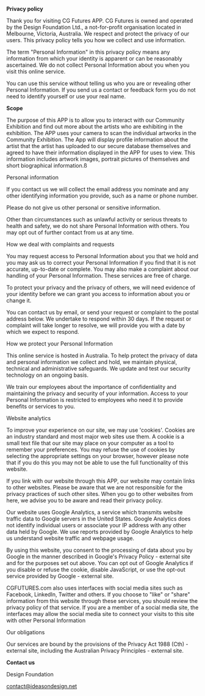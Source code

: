 **Privacy policy**

Thank you for visiting CG Futures APP. CG Futures is owned and operated by the Design Foundation Ltd., a not-for-profit organisation located in Melbourne, Victoria, Australia. We respect and protect the privacy of our users. This privacy policy tells you how we collect and use information.

The term &quot;Personal Information&quot; in this privacy policy means any information from which your identity is apparent or can be reasonably ascertained. We do not collect Personal Information about you when you visit this online service.

You can use this service without telling us who you are or revealing other Personal Information. If you send us a contact or feedback form you do not need to identify yourself or use your real name.

**Scope**

The purpose of this APP is to allow you to interact with our Community Exhibition and find out more about the artists who are exhibiting in the exhibition. The APP uses your camera to scan the individual artworks in the Community Exhibition. The App will display profile information about the artist that the artist has uploaded to our secure database themselves and agreed to have their information displayed in the APP for uses to view.  This information includes artwork images, portrait pictures of themselves and short biographical information.ß

Personal information

If you contact us we will collect the email address you nominate and any other identifying information you provide, such as a name or phone number.

Please do not give us other personal or sensitive information.

Other than circumstances such as unlawful activity or serious threats to health and safety, we do not share Personal Information with others. You may opt out of further contact from us at any time.

How we deal with complaints and requests

You may request access to Personal Information about you that we hold and you may ask us to correct your Personal Information if you find that it is not accurate, up-to-date or complete. You may also make a complaint about our handling of your Personal Information. These services are free of charge.

To protect your privacy and the privacy of others, we will need evidence of your identity before we can grant you access to information about you or change it.

You can contact us by email, or send your request or complaint to the postal address below. We undertake to respond within 30 days. If the request or complaint will take longer to resolve, we will provide you with a date by which we expect to respond.

How we protect your Personal Information

This online service is hosted in Australia. To help protect the privacy of data and personal information we collect and hold, we maintain physical, technical and administrative safeguards. We update and test our security technology on an ongoing basis.

We train our employees about the importance of confidentiality and maintaining the privacy and security of your information. Access to your Personal Information is restricted to employees who need it to provide benefits or services to you.

Website analytics

To improve your experience on our site, we may use &#39;cookies&#39;. Cookies are an industry standard and most major web sites use them. A cookie is a small text file that our site may place on your computer as a tool to remember your preferences. You may refuse the use of cookies by selecting the appropriate settings on your browser, however please note that if you do this you may not be able to use the full functionality of this website.

If you link with our website through this APP, our website may contain links to other websites. Please be aware that we are not responsible for the privacy practices of such other sites. When you go to other websites from here, we advise you to be aware and read their privacy policy.

Our website uses Google Analytics, a service which transmits website traffic data to Google servers in the United States. Google Analytics does not identify individual users or associate your IP address with any other data held by Google. We use reports provided by Google Analytics to help us understand website traffic and webpage usage.

By using this website, you consent to the processing of data about you by Google in the manner described in Google&#39;s Privacy Policy - external site and for the purposes set out above. You can opt out of Google Analytics if you disable or refuse the cookie, disable JavaScript, or use the opt-out service provided by Google - external site.

CGFUTURES.com also uses interfaces with social media sites such as Facebook, LinkedIn, Twitter and others. If you choose to &quot;like&quot; or &quot;share&quot; information from this website through these services, you should review the privacy policy of that service. If you are a member of a social media site, the interfaces may allow the social media site to connect your visits to this site with other Personal Information

Our obligations

Our services are bound by the provisions of the Privacy Act 1988 (Cth) - external site, including the Australian Privacy Principles - external site.

**Contact us**

Design Foundation

contact@ideasondesign.net
